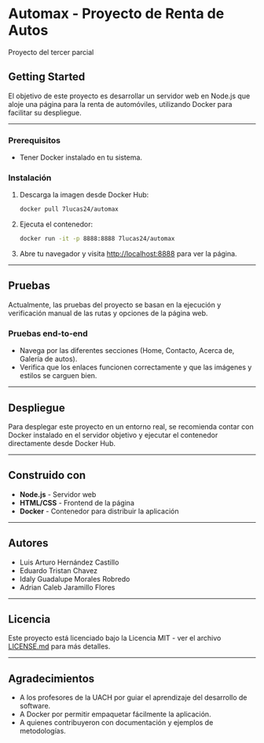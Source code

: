 # Automax - Proyecto de Renta de Autos

Proyecto del tercer parcial

## Getting Started

El objetivo de este proyecto es desarrollar un servidor web en Node.js que aloje una página para la renta de automóviles, utilizando Docker para facilitar su despliegue.

---

### Prerequisitos

* Tener Docker instalado en tu sistema.

### Instalación

1. Descarga la imagen desde Docker Hub:
   ```sh
   docker pull 7lucas24/automax
   ```
2. Ejecuta el contenedor:
   ```sh
   docker run -it -p 8888:8888 7lucas24/automax
   ```
3. Abre tu navegador y visita [http://localhost:8888](http://localhost:8888) para ver la página.

---

## Pruebas

Actualmente, las pruebas del proyecto se basan en la ejecución y verificación manual de las rutas y opciones de la página web.

### Pruebas end-to-end

* Navega por las diferentes secciones (Home, Contacto, Acerca de, Galería de autos).
* Verifica que los enlaces funcionen correctamente y que las imágenes y estilos se carguen bien.

---

## Despliegue

Para desplegar este proyecto en un entorno real, se recomienda contar con Docker instalado en el servidor objetivo y ejecutar el contenedor directamente desde Docker Hub.

---

## Construido con

* **Node.js** - Servidor web
* **HTML/CSS** - Frontend de la página
* **Docker** - Contenedor para distribuir la aplicación

---

## Autores

* Luis Arturo Hernández Castillo 
* Eduardo Tristan Chavez 
* Idaly Guadalupe Morales Robredo
* Adrian Caleb Jaramillo Flores 

---

## Licencia

Este proyecto está licenciado bajo la Licencia MIT - ver el archivo [LICENSE.md](LICENSE.md) para más detalles.

---

## Agradecimientos

* A los profesores de la UACH por guiar el aprendizaje del desarrollo de software.
* A Docker por permitir empaquetar fácilmente la aplicación.
* A quienes contribuyeron con documentación y ejemplos de metodologías.
